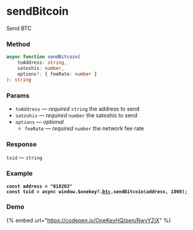 # sendBitcoin

Send BTC

### Method

```typescript
async function sendBitcoin(
    toAddress: string, 
    satoshis: number, 
    options?: { feeRate: number }
): string
```

### Params

* `toAddress` — _required_ `string`  the address to send
* `satoshis` — _required_ `number` the satoshis to send
* `options` — _optional_&#x20;
  * `feeRate`  — _required_ `number` the network fee rate

### Response

`txid` — `string`

### Example

<pre class="language-typescript"><code class="lang-typescript"><strong>const address = "010203"
</strong><strong>const txid = async window.$onekey?.<a data-footnote-ref href="#user-content-fn-1">btc</a>.sendBitcoin(address, 1000);
</strong></code></pre>

### Demo

{% embed url="https://codepen.io/OneKeyHQ/pen/RwvYZjX" %}

[^1]: 
